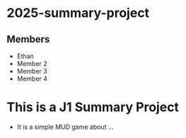 # 2025-summary-project

## Members

- Ethan 
- Member 2
- Member 3
- Member 4

# This is a J1 Summary Project
- It is a simple MUD game about ...
